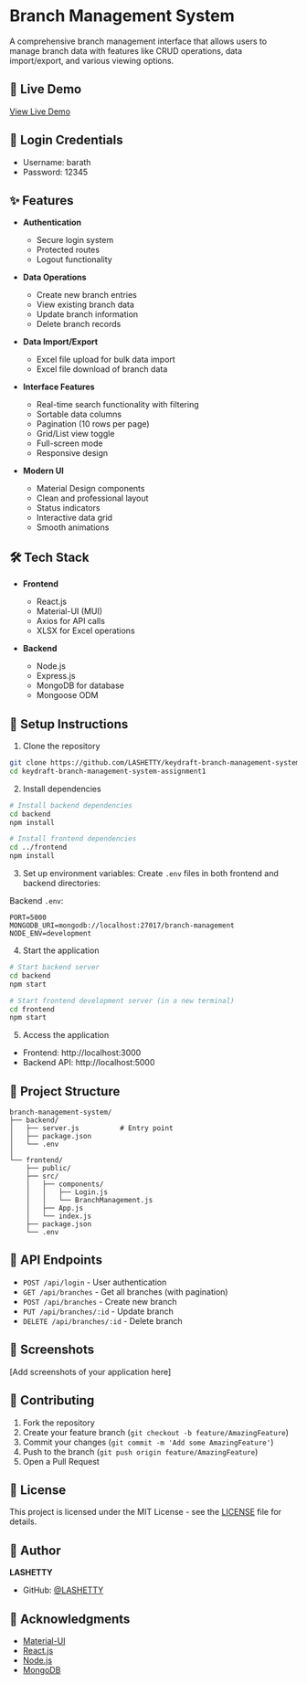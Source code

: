 # Branch Management System

A comprehensive branch management interface that allows users to manage branch data with features like CRUD operations, data import/export, and various viewing options.

## 🌟 Live Demo
[View Live Demo](https://keydraft-branch-management-system.vercel.app)

## 🔑 Login Credentials
- Username: barath
- Password: 12345

## ✨ Features

- **Authentication**
  - Secure login system
  - Protected routes
  - Logout functionality

- **Data Operations**
  - Create new branch entries
  - View existing branch data
  - Update branch information
  - Delete branch records

- **Data Import/Export**
  - Excel file upload for bulk data import
  - Excel file download of branch data

- **Interface Features**
  - Real-time search functionality with filtering
  - Sortable data columns
  - Pagination (10 rows per page)
  - Grid/List view toggle
  - Full-screen mode
  - Responsive design

- **Modern UI**
  - Material Design components
  - Clean and professional layout
  - Status indicators
  - Interactive data grid
  - Smooth animations

## 🛠️ Tech Stack

- **Frontend**
  - React.js
  - Material-UI (MUI)
  - Axios for API calls
  - XLSX for Excel operations

- **Backend**
  - Node.js
  - Express.js
  - MongoDB for database
  - Mongoose ODM

## 🚀 Setup Instructions

1. Clone the repository
```bash
git clone https://github.com/LASHETTY/keydraft-branch-management-system-assignment1.git
cd keydraft-branch-management-system-assignment1
```

2. Install dependencies
```bash
# Install backend dependencies
cd backend
npm install

# Install frontend dependencies
cd ../frontend
npm install
```

3. Set up environment variables:
   Create `.env` files in both frontend and backend directories:

Backend `.env`:
```env
PORT=5000
MONGODB_URI=mongodb://localhost:27017/branch-management
NODE_ENV=development
```

4. Start the application
```bash
# Start backend server
cd backend
npm start

# Start frontend development server (in a new terminal)
cd frontend
npm start
```

5. Access the application
- Frontend: http://localhost:3000
- Backend API: http://localhost:5000

## 📁 Project Structure

```
branch-management-system/
├── backend/
│   ├── server.js          # Entry point
│   ├── package.json
│   └── .env
│
└── frontend/
    ├── public/
    ├── src/
    │   ├── components/
    │   │   ├── Login.js
    │   │   └── BranchManagement.js
    │   ├── App.js
    │   └── index.js
    ├── package.json
    └── .env
```

## 🔧 API Endpoints

- `POST /api/login` - User authentication
- `GET /api/branches` - Get all branches (with pagination)
- `POST /api/branches` - Create new branch
- `PUT /api/branches/:id` - Update branch
- `DELETE /api/branches/:id` - Delete branch

## 📱 Screenshots

[Add screenshots of your application here]

## 🤝 Contributing

1. Fork the repository
2. Create your feature branch (`git checkout -b feature/AmazingFeature`)
3. Commit your changes (`git commit -m 'Add some AmazingFeature'`)
4. Push to the branch (`git push origin feature/AmazingFeature`)
5. Open a Pull Request

## 📄 License

This project is licensed under the MIT License - see the [LICENSE](LICENSE) file for details.

## 👤 Author

**LASHETTY**
- GitHub: [@LASHETTY](https://github.com/LASHETTY)

## 🙏 Acknowledgments

- [Material-UI](https://mui.com/)
- [React.js](https://reactjs.org/)
- [Node.js](https://nodejs.org/)
- [MongoDB](https://www.mongodb.com/)
